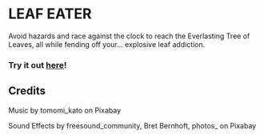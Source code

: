 # LEAF EATER

Avoid hazards and race against the clock to reach the Everlasting Tree of Leaves, all while fending off your... explosive leaf addiction.

### Try it out [here](https://gamejolt.com/games/leaf_eater/1026674)!

## Credits

Music by tomomi_kato on Pixabay

Sound Effects by freesound_community, Bret Bernhoft, photos_ on Pixabay
